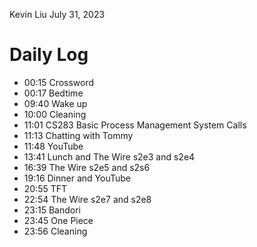 Kevin Liu
July 31, 2023

# Daily Log
- 00:15 Crossword
- 00:17 Bedtime
- 09:40 Wake up
- 10:00 Cleaning
- 11:01 CS283 Basic Process Management System Calls
- 11:13 Chatting with Tommy
- 11:48 YouTube
- 13:41 Lunch and The Wire s2e3 and s2e4
- 16:39 The Wire s2e5 and s2s6
- 19:16 Dinner and YouTube
- 20:55 TFT
- 22:54 The Wire s2e7 and s2e8
- 23:15 Bandori
- 23:45 One Piece
- 23:56 Cleaning